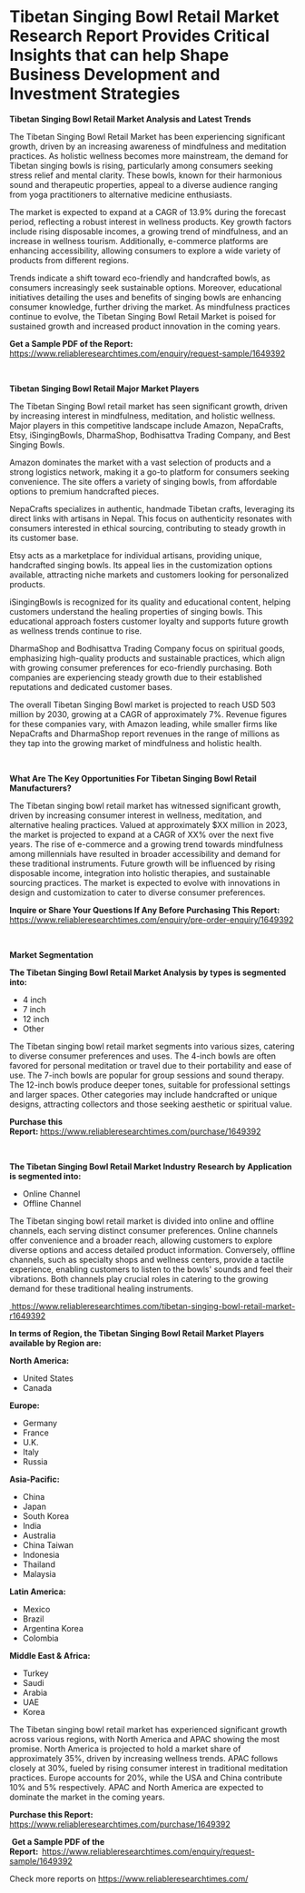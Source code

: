 <p><h1>Tibetan Singing Bowl Retail Market Research Report Provides Critical Insights that can help Shape Business Development and Investment Strategies</h1></p><p><strong>Tibetan Singing Bowl Retail Market Analysis and Latest Trends</strong></p>
<p><p>The Tibetan Singing Bowl Retail Market has been experiencing significant growth, driven by an increasing awareness of mindfulness and meditation practices. As holistic wellness becomes more mainstream, the demand for Tibetan singing bowls is rising, particularly among consumers seeking stress relief and mental clarity. These bowls, known for their harmonious sound and therapeutic properties, appeal to a diverse audience ranging from yoga practitioners to alternative medicine enthusiasts.</p><p>The market is expected to expand at a CAGR of 13.9% during the forecast period, reflecting a robust interest in wellness products. Key growth factors include rising disposable incomes, a growing trend of mindfulness, and an increase in wellness tourism. Additionally, e-commerce platforms are enhancing accessibility, allowing consumers to explore a wide variety of products from different regions.</p><p>Trends indicate a shift toward eco-friendly and handcrafted bowls, as consumers increasingly seek sustainable options. Moreover, educational initiatives detailing the uses and benefits of singing bowls are enhancing consumer knowledge, further driving the market. As mindfulness practices continue to evolve, the Tibetan Singing Bowl Retail Market is poised for sustained growth and increased product innovation in the coming years.</p></p>
<p><strong>Get a Sample PDF of the Report:&nbsp;</strong> <a href="https://www.reliableresearchtimes.com/enquiry/request-sample/1649392?utm_campaign=1420&utm_medium=2&utm_source=Github&utm_content=ia&utm_term=29122024&utm_id=tibetan-singing-bowl-retail">https://www.reliableresearchtimes.com/enquiry/request-sample/1649392</a></p>
<p>&nbsp;</p>
<p><strong>Tibetan Singing Bowl Retail Major Market Players</strong></p>
<p><p>The Tibetan Singing Bowl retail market has seen significant growth, driven by increasing interest in mindfulness, meditation, and holistic wellness. Major players in this competitive landscape include Amazon, NepaCrafts, Etsy, iSingingBowls, DharmaShop, Bodhisattva Trading Company, and Best Singing Bowls.</p><p>Amazon dominates the market with a vast selection of products and a strong logistics network, making it a go-to platform for consumers seeking convenience. The site offers a variety of singing bowls, from affordable options to premium handcrafted pieces.</p><p>NepaCrafts specializes in authentic, handmade Tibetan crafts, leveraging its direct links with artisans in Nepal. This focus on authenticity resonates with consumers interested in ethical sourcing, contributing to steady growth in its customer base.</p><p>Etsy acts as a marketplace for individual artisans, providing unique, handcrafted singing bowls. Its appeal lies in the customization options available, attracting niche markets and customers looking for personalized products.</p><p>iSingingBowls is recognized for its quality and educational content, helping customers understand the healing properties of singing bowls. This educational approach fosters customer loyalty and supports future growth as wellness trends continue to rise.</p><p>DharmaShop and Bodhisattva Trading Company focus on spiritual goods, emphasizing high-quality products and sustainable practices, which align with growing consumer preferences for eco-friendly purchasing. Both companies are experiencing steady growth due to their established reputations and dedicated customer bases.</p><p>The overall Tibetan Singing Bowl market is projected to reach USD 503 million by 2030, growing at a CAGR of approximately 7%. Revenue figures for these companies vary, with Amazon leading, while smaller firms like NepaCrafts and DharmaShop report revenues in the range of millions as they tap into the growing market of mindfulness and holistic health.</p></p>
<p>&nbsp;</p>
<p><strong>What Are The Key Opportunities For Tibetan Singing Bowl Retail Manufacturers?</strong></p>
<p><p>The Tibetan singing bowl retail market has witnessed significant growth, driven by increasing consumer interest in wellness, meditation, and alternative healing practices. Valued at approximately $XX million in 2023, the market is projected to expand at a CAGR of XX% over the next five years. The rise of e-commerce and a growing trend towards mindfulness among millennials have resulted in broader accessibility and demand for these traditional instruments. Future growth will be influenced by rising disposable income, integration into holistic therapies, and sustainable sourcing practices. The market is expected to evolve with innovations in design and customization to cater to diverse consumer preferences.</p></p>
<p><strong>Inquire or Share Your Questions If Any Before Purchasing This Report:</strong> <a href="https://www.reliableresearchtimes.com/enquiry/pre-order-enquiry/1649392?utm_campaign=1420&utm_medium=2&utm_source=Github&utm_content=ia&utm_term=29122024&utm_id=tibetan-singing-bowl-retail">https://www.reliableresearchtimes.com/enquiry/pre-order-enquiry/1649392</a></p>
<p>&nbsp;</p>
<p><strong>Market Segmentation</strong></p>
<p><strong>The Tibetan Singing Bowl Retail Market Analysis by types is segmented into:</strong></p>
<p><ul><li>4 inch</li><li>7 inch</li><li>12 inch</li><li>Other</li></ul></p>
<p><p>The Tibetan singing bowl retail market segments into various sizes, catering to diverse consumer preferences and uses. The 4-inch bowls are often favored for personal meditation or travel due to their portability and ease of use. The 7-inch bowls are popular for group sessions and sound therapy. The 12-inch bowls produce deeper tones, suitable for professional settings and larger spaces. Other categories may include handcrafted or unique designs, attracting collectors and those seeking aesthetic or spiritual value.</p></p>
<p><strong>Purchase this Report:&nbsp;</strong><a href="https://www.reliableresearchtimes.com/purchase/1649392?utm_campaign=1420&utm_medium=2&utm_source=Github&utm_content=ia&utm_term=29122024&utm_id=tibetan-singing-bowl-retail">https://www.reliableresearchtimes.com/purchase/1649392</a></p>
<p>&nbsp;</p>
<p><strong>The Tibetan Singing Bowl Retail Market Industry Research by Application is segmented into:</strong></p>
<p><ul><li>Online Channel</li><li>Offline Channel</li></ul></p>
<p><p>The Tibetan singing bowl retail market is divided into online and offline channels, each serving distinct consumer preferences. Online channels offer convenience and a broader reach, allowing customers to explore diverse options and access detailed product information. Conversely, offline channels, such as specialty shops and wellness centers, provide a tactile experience, enabling customers to listen to the bowls' sounds and feel their vibrations. Both channels play crucial roles in catering to the growing demand for these traditional healing instruments.</p></p>
<p><a href="https://www.reliableresearchtimes.com/tibetan-singing-bowl-retail-market-r1649392?utm_campaign=1420&utm_medium=2&utm_source=Github&utm_content=ia&utm_term=29122024&utm_id=tibetan-singing-bowl-retail">&nbsp;https://www.reliableresearchtimes.com/tibetan-singing-bowl-retail-market-r1649392</a></p>
<p><strong>In terms of Region, the Tibetan Singing Bowl Retail Market Players available by Region are:</strong></p>
<p>
    <p> <strong> North America: </strong>
        <ul>
            <li>United States</li>
            <li>Canada</li>
        </ul>
        </p> 
    <p> <strong> Europe: </strong>
        <ul>
            <li>Germany</li>
            <li>France</li>
            <li>U.K.</li>
            <li>Italy</li>
            <li>Russia</li>
        </ul>
        </p> 
    <p> <strong> Asia-Pacific: </strong>
        <ul>
            <li>China</li>
            <li>Japan</li>
            <li>South Korea</li>
            <li>India</li>
            <li>Australia</li>
            <li>China Taiwan</li>
            <li>Indonesia</li>
            <li>Thailand</li>
            <li>Malaysia</li>
        </ul>
        </p> 
    <p> <strong> Latin America: </strong>
        <ul>
            <li>Mexico</li>
            <li>Brazil</li>
            <li>Argentina Korea</li>
            <li>Colombia</li>
        </ul>
        </p> 
    <p> <strong> Middle East & Africa: </strong>
        <ul>
            <li>Turkey</li>
            <li>Saudi</li>
            <li>Arabia</li>
            <li>UAE</li>
            <li>Korea</li>
        </ul>
    </p>
    </p>
<p><p>The Tibetan singing bowl retail market has experienced significant growth across various regions, with North America and APAC showing the most promise. North America is projected to hold a market share of approximately 35%, driven by increasing wellness trends. APAC follows closely at 30%, fueled by rising consumer interest in traditional meditation practices. Europe accounts for 20%, while the USA and China contribute 10% and 5% respectively. APAC and North America are expected to dominate the market in the coming years.</p></p>
<p><strong>Purchase this Report: </strong><a href="https://www.reliableresearchtimes.com/purchase/1649392?utm_campaign=1420&utm_medium=2&utm_source=Github&utm_content=ia&utm_term=29122024&utm_id=tibetan-singing-bowl-retail">https://www.reliableresearchtimes.com/purchase/1649392</a></p>
<p>&nbsp;<strong>Get a Sample PDF of the Report:&nbsp;&nbsp;</strong><a href="https://www.reliableresearchtimes.com/enquiry/request-sample/1649392?utm_campaign=1420&utm_medium=2&utm_source=Github&utm_content=ia&utm_term=29122024&utm_id=tibetan-singing-bowl-retail">https://www.reliableresearchtimes.com/enquiry/request-sample/1649392</a></p>
<p><strong></strong></p>
<p>Check more reports on <a href="https://www.reliableresearchtimes.com/?utm_campaign=1420&utm_medium=2&utm_source=Github&utm_content=ia&utm_term=29122024&utm_id=tibetan-singing-bowl-retail">https://www.reliableresearchtimes.com/</a></p>